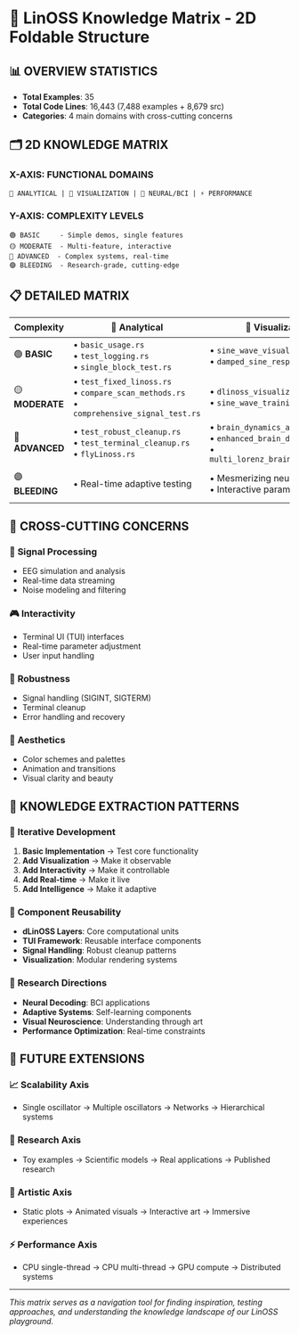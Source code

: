 # 🧠 LinOSS Knowledge Matrix - 2D Foldable Structure

## 📊 OVERVIEW STATISTICS
- **Total Examples**: 35
- **Total Code Lines**: 16,443 (7,488 examples + 8,679 src)
- **Categories**: 4 main domains with cross-cutting concerns

## 🗂️ 2D KNOWLEDGE MATRIX

### X-AXIS: FUNCTIONAL DOMAINS
```
🔬 ANALYTICAL | 🎨 VISUALIZATION | 🧠 NEURAL/BCI | ⚡ PERFORMANCE
```

### Y-AXIS: COMPLEXITY LEVELS
```
🟢 BASIC     - Simple demos, single features
🟡 MODERATE  - Multi-feature, interactive
🔴 ADVANCED  - Complex systems, real-time
🟣 BLEEDING  - Research-grade, cutting-edge
```

## 📋 DETAILED MATRIX

| Complexity | 🔬 Analytical | 🎨 Visualization | 🧠 Neural/BCI | ⚡ Performance |
|------------|---------------|------------------|----------------|----------------|
| 🟢 **BASIC** | • `basic_usage.rs`<br>• `test_logging.rs`<br>• `single_block_test.rs` | • `sine_wave_visualization.rs`<br>• `damped_sine_response.rs` | • `chaotic_2d_linoss.rs`<br>• `sine_wave_training.rs` | • `wgpu_minimal_test.rs` |
| 🟡 **MODERATE** | • `test_fixed_linoss.rs`<br>• `compare_scan_methods.rs`<br>• `comprehensive_signal_test.rs` | • `dlinoss_visualizer.rs`<br>• `sine_wave_training_tui.rs` | • `train_linoss.rs`<br>• `synthetic_data_usage.rs` | • `parallel_scan_test.rs`<br>• `wgpu_test.rs` |
| 🔴 **ADVANCED** | • `test_robust_cleanup.rs`<br>• `test_terminal_cleanup.rs`<br>• `flyLinoss.rs` | • `brain_dynamics_analyzer.rs`<br>• `enhanced_brain_dynamics.rs`<br>• `multi_lorenz_brain_dynamics.rs` | • `brain_dynamics_explorer.rs`<br>• `pure_dlinoss_brain_dynamics.rs` | • Advanced parallel processing |
| 🟣 **BLEEDING** | • Real-time adaptive testing | • Mesmerizing neural art<br>• Interactive parameter control | • **`eeg_decoder_demo.rs`**<br>• Complete BCI pipeline<br>• Real-time neural decoding | • GPU-accelerated dLinOSS |

## 🎯 CROSS-CUTTING CONCERNS

### 📡 **Signal Processing**
- EEG simulation and analysis
- Real-time data streaming
- Noise modeling and filtering

### 🎮 **Interactivity**
- Terminal UI (TUI) interfaces
- Real-time parameter adjustment
- User input handling

### 🔧 **Robustness**
- Signal handling (SIGINT, SIGTERM)
- Terminal cleanup
- Error handling and recovery

### 🎨 **Aesthetics**
- Color schemes and palettes
- Animation and transitions
- Visual clarity and beauty

## 🌟 **KNOWLEDGE EXTRACTION PATTERNS**

### 🔄 **Iterative Development**
1. **Basic Implementation** → Test core functionality
2. **Add Visualization** → Make it observable
3. **Add Interactivity** → Make it controllable
4. **Add Real-time** → Make it live
5. **Add Intelligence** → Make it adaptive

### 🧩 **Component Reusability**
- **dLinOSS Layers**: Core computational units
- **TUI Framework**: Reusable interface components
- **Signal Handling**: Robust cleanup patterns
- **Visualization**: Modular rendering systems

### 🎯 **Research Directions**
- **Neural Decoding**: BCI applications
- **Adaptive Systems**: Self-learning components
- **Visual Neuroscience**: Understanding through art
- **Performance Optimization**: Real-time constraints

## 🚀 **FUTURE EXTENSIONS**

### 📈 **Scalability Axis**
- Single oscillator → Multiple oscillators → Networks → Hierarchical systems

### 🔬 **Research Axis**
- Toy examples → Scientific models → Real applications → Published research

### 🎨 **Artistic Axis**
- Static plots → Animated visuals → Interactive art → Immersive experiences

### ⚡ **Performance Axis**
- CPU single-thread → CPU multi-thread → GPU compute → Distributed systems

---

*This matrix serves as a navigation tool for finding inspiration, testing approaches, and understanding the knowledge landscape of our LinOSS playground.*
